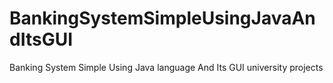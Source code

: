 # BankingSystemSimpleUsingJavaAndItsGUI
Banking System Simple Using Java language And Its GUI university projects
